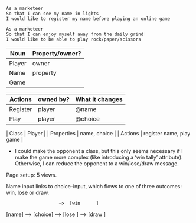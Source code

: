 
```
As a marketeer
So that I can see my name in lights
I would like to register my name before playing an online game

As a marketeer
So that I can enjoy myself away from the daily grind
I would like to be able to play rock/paper/scissors
```
| Noun    |	Property/owner? |
|---------|-----------------|
| Player  |	owner           |
| Name    |	property        |
| Game    |	                |

| Actions  |	owned by? | What it changes |
|----------|------------|-----------------|
| Register |	player    |	@name           |
| Play     |	player    |	@choice         |

| Class      |	Player                   |
| Properties |	name, choice             |
| Actions    | 	register name, play game |

* I could make the opponent a class, but this only seems necessary if I make the game more complex (like introducing a ‘win tally’ attribute). Otherwise, I can reduce the opponent to a win/lose/draw message.

Page setup: 5 views.

Name input links to choice-input, which flows to one of three outcomes: win, lose or draw.

						—>	[win	  ]
[name] —> 	[choice]		—>	[lose	  ]
						—>	[draw ]
